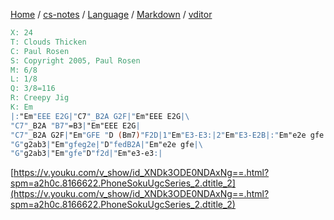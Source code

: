 [Home](https://mengxianbin.github.io) /
[cs-notes](https://mengxianbin.github.io/cs-notes/site) /
[Language](https://mengxianbin.github.io/cs-notes/site/Language) /
[Markdown](https://mengxianbin.github.io/cs-notes/site/Language/Markdown) /
[vditor](https://mengxianbin.github.io/cs-notes/site/Language/Markdown/vditor)

```abc
X: 24
T: Clouds Thicken
C: Paul Rosen
S: Copyright 2005, Paul Rosen
M: 6/8
L: 1/8
Q: 3/8=116
R: Creepy Jig
K: Em
|:"Em"EEE E2G|"C7"_B2A G2F|"Em"EEE E2G|\
"C7"_B2A "B7"=B3|"Em"EEE E2G|
"C7"_B2A G2F|"Em"GFE "D (Bm7)"F2D|1"Em"E3-E3:|2"Em"E3-E2B|:"Em"e2e gfe|
"G"g2ab3|"Em"gfeg2e|"D"fedB2A|"Em"e2e gfe|\
"G"g2ab3|"Em"gfe"D"f2d|"Em"e3-e3:|
```

[https://v.youku.com/v_show/id_XNDk3ODE0NDAxNg==.html?spm=a2h0c.8166622.PhoneSokuUgcSeries_2.dtitle_2](https://v.youku.com/v_show/id_XNDk3ODE0NDAxNg==.html?spm=a2h0c.8166622.PhoneSokuUgcSeries_2.dtitle_2)

